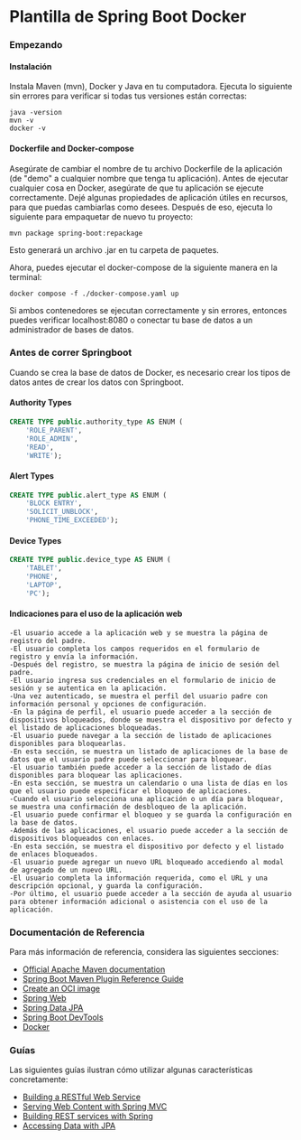# Plantilla de Spring Boot Docker

### Empezando

#### Instalación

Instala Maven (mvn), Docker y Java en tu computadora.
Ejecuta lo siguiente sin errores para verificar si todas tus versiones están correctas:
```
java -version
mvn -v
docker -v
```

#### Dockerfile and Docker-compose
Asegúrate de cambiar el nombre de tu archivo Dockerfile de la aplicación (de "demo" a cualquier nombre que tenga tu aplicación).
Antes de ejecutar cualquier cosa en Docker, asegúrate de que tu aplicación se ejecute correctamente. Dejé algunas propiedades de aplicación útiles en recursos, para que puedas cambiarlas como desees. Después de eso, ejecuta lo siguiente para empaquetar de nuevo tu proyecto:
```
mvn package spring-boot:repackage
```
Esto generará un archivo .jar en tu carpeta de paquetes.

Ahora, puedes ejecutar el docker-compose de la siguiente manera en la terminal:
```
docker compose -f ./docker-compose.yaml up
```
Si ambos contenedores se ejecutan correctamente y sin errores, entonces puedes verificar localhost:8080 o conectar tu base de datos a un administrador de bases de datos.
### Antes de correr Springboot

Cuando se crea la base de datos de Docker, es necesario crear los tipos de datos antes de crear los datos con Springboot.

#### Authority Types
```sql
CREATE TYPE public.authority_type AS ENUM (
	'ROLE_PARENT',
	'ROLE_ADMIN',
	'READ',
	'WRITE');
```

#### Alert Types
```sql
CREATE TYPE public.alert_type AS ENUM (
	'BLOCK ENTRY',
	'SOLICIT_UNBLOCK',
	'PHONE_TIME_EXCEEDED');
```

#### Device Types
```sql
CREATE TYPE public.device_type AS ENUM (
	'TABLET',
	'PHONE',
	'LAPTOP',
	'PC');
```
#### Indicaciones para el uso de la aplicación web
```
-El usuario accede a la aplicación web y se muestra la página de registro del padre.
-El usuario completa los campos requeridos en el formulario de registro y envía la información.
-Después del registro, se muestra la página de inicio de sesión del padre.
-El usuario ingresa sus credenciales en el formulario de inicio de sesión y se autentica en la aplicación.
-Una vez autenticado, se muestra el perfil del usuario padre con información personal y opciones de configuración.
-En la página de perfil, el usuario puede acceder a la sección de dispositivos bloqueados, donde se muestra el dispositivo por defecto y el listado de aplicaciones bloqueadas.
-El usuario puede navegar a la sección de listado de aplicaciones disponibles para bloquearlas.
-En esta sección, se muestra un listado de aplicaciones de la base de datos que el usuario padre puede seleccionar para bloquear.
-El usuario también puede acceder a la sección de listado de días disponibles para bloquear las aplicaciones.
-En esta sección, se muestra un calendario o una lista de días en los que el usuario puede especificar el bloqueo de aplicaciones.
-Cuando el usuario selecciona una aplicación o un día para bloquear, se muestra una confirmación de desbloqueo de la aplicación.
-El usuario puede confirmar el bloqueo y se guarda la configuración en la base de datos.
-Además de las aplicaciones, el usuario puede acceder a la sección de dispositivos bloqueados con enlaces.
-En esta sección, se muestra el dispositivo por defecto y el listado de enlaces bloqueados.
-El usuario puede agregar un nuevo URL bloqueado accediendo al modal de agregado de un nuevo URL.
-El usuario completa la información requerida, como el URL y una descripción opcional, y guarda la configuración.
-Por último, el usuario puede acceder a la sección de ayuda al usuario para obtener información adicional o asistencia con el uso de la aplicación.
```



### Documentación de Referencia
Para más información de referencia, considera las siguientes secciones:

* [Official Apache Maven documentation](https://maven.apache.org/guides/index.html)
* [Spring Boot Maven Plugin Reference Guide](https://docs.spring.io/spring-boot/docs/3.0.5/maven-plugin/reference/html/)
* [Create an OCI image](https://docs.spring.io/spring-boot/docs/3.0.5/maven-plugin/reference/html/#build-image)
* [Spring Web](https://docs.spring.io/spring-boot/docs/3.0.5/reference/htmlsingle/#web)
* [Spring Data JPA](https://docs.spring.io/spring-boot/docs/3.0.5/reference/htmlsingle/#data.sql.jpa-and-spring-data)
* [Spring Boot DevTools](https://docs.spring.io/spring-boot/docs/3.0.5/reference/htmlsingle/#using.devtools)
* [Docker](https://docs.docker.com/)

### Guías
Las siguientes guías ilustran cómo utilizar algunas características concretamente:

* [Building a RESTful Web Service](https://spring.io/guides/gs/rest-service/)
* [Serving Web Content with Spring MVC](https://spring.io/guides/gs/serving-web-content/)
* [Building REST services with Spring](https://spring.io/guides/tutorials/rest/)
* [Accessing Data with JPA](https://spring.io/guides/gs/accessing-data-jpa/)

